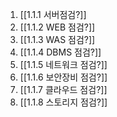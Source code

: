 1. [[1.1.1 서버점검?]]
2. [[1.1.2 WEB 점검?]]
3. [[1.1.3 WAS 점검?]]
4. [[1.1.4 DBMS 점검?]]
5. [[1.1.5 네트워크 점검?]]
6. [[1.1.6 보안장비 점검?]]
7. [[1.1.7 클라우드 점검?]]
8. [[1.1.8 스토리지 점검?]]
